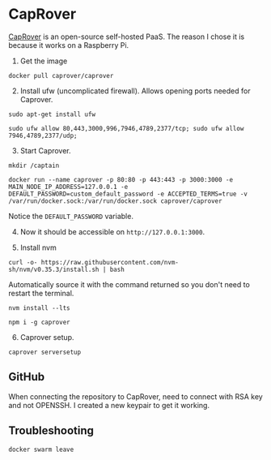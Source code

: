 # CapRover

[CapRover](https://caprover.com/) is an open-source self-hosted PaaS. The reason I chose it is because it works on a Raspberry Pi.

1. Get the image

```
docker pull caprover/caprover
```

2. Install ufw (uncomplicated firewall). Allows opening ports needed for Caprover.

```
sudo apt-get install ufw
```

```
sudo ufw allow 80,443,3000,996,7946,4789,2377/tcp; sudo ufw allow 7946,4789,2377/udp;
```

3. Start Caprover.

```
mkdir /captain
```

```
docker run --name caprover -p 80:80 -p 443:443 -p 3000:3000 -e MAIN_NODE_IP_ADDRESS=127.0.0.1 -e DEFAULT_PASSWORD=custom_default_password -e ACCEPTED_TERMS=true -v /var/run/docker.sock:/var/run/docker.sock caprover/caprover
```

Notice the `DEFAULT_PASSWORD` variable.

4. Now it should be accessible on `http://127.0.0.1:3000`.

5. Install nvm

```
curl -o- https://raw.githubusercontent.com/nvm-sh/nvm/v0.35.3/install.sh | bash
```

Automatically source it with the command returned so you don't need to restart the terminal.

```
nvm install --lts
```

```
npm i -g caprover
```

6. Caprover setup.

```
caprover serversetup
```

## GitHub

When connecting the repository to CapRover, need to connect with RSA key and not OPENSSH. I created a new keypair to get it working.

## Troubleshooting

```
docker swarm leave
```
